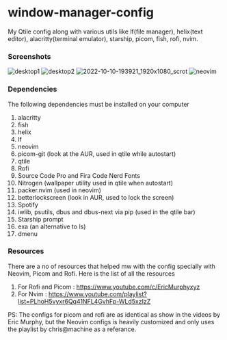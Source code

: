 # window-manager-config
My Qtile config along with various utils like lf(file manager), helix(text editor), alacritty(terminal emulator), starship, picom, fish, rofi, nvim.

### Screenshots
![desktop1](https://user-images.githubusercontent.com/99042379/194882428-e7a565b1-918d-4d14-8484-d0b64ef453f2.png)
![desktop2](https://user-images.githubusercontent.com/99042379/194882481-e0310524-66e9-4316-93cf-8d0e913d9a09.png)
![2022-10-10-193921_1920x1080_scrot](https://user-images.githubusercontent.com/99042379/194885764-6fa15801-d3f8-474b-86c1-631bc8d303a8.png)
![neovim](https://user-images.githubusercontent.com/99042379/197107570-bcf3229d-08af-4c98-80c8-594ce2246b3f.png)

### Dependencies
The following dependencies must be installed on your computer
1. alacritty
2. fish
3. helix
4. lf
5. neovim
6. picom-git (look at the AUR, used in qtile while autostart)
7. qtile
8. Rofi
9. Source Code Pro and Fira Code Nerd Fonts
10. Nitrogen (wallpaper utility used in qtile when autostart)
11. packer.nvim (used in neovim)
12. betterlockscreen (look in AUR, used to lock the screen)
13. Spotify 
14. iwlib, psutils, dbus and dbus-next via pip (used in the qtile bar)
15. Starship prompt
16. exa (an alternative to ls)
17. dmenu

### Resources
There are a no of resources that helped mw with the config specially with Neovim, Picom and Rofi. Here is the list of all the resources 
1. For Rofi and Picom : https://www.youtube.com/c/EricMurphyxyz
2. For Nvim : https://www.youtube.com/playlist?list=PLhoH5vyxr6Qq41NFL4GvhFp-WLd5xzIzZ

PS: The configs for picom and rofi are as identical as show in the videos by Eric Murphy, but the Neovim configs is heavily customized and only uses the playlist by chris@machine as a referance.
